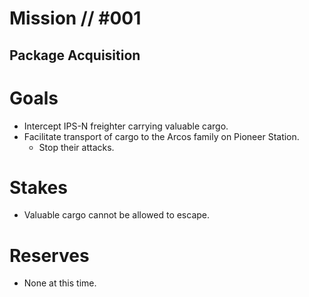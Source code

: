 # Mission // #001
## Package Acquisition
# Goals
- Intercept IPS-N freighter carrying valuable cargo.
- Facilitate transport of cargo to the Arcos family on Pioneer Station.
  - Stop their attacks.

# Stakes
- Valuable cargo cannot be allowed to escape.

# Reserves
- None at this time.
